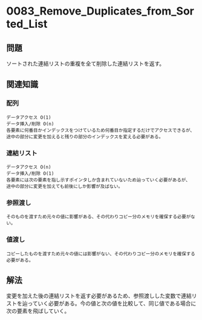 # 0083_Remove_Duplicates_from_Sorted_List

## 問題

ソートされた連結リストの重複を全て削除した連結リストを返す。

## 関連知識

### 配列
```
データアクセス O(1) 
データ挿入/削除 O(n)
各要素に何番目かインデックスをつけているため何番目か指定するだけでアクセスできるが、
途中の部分に変更を加えると残りの部分のインデックスを変える必要がある。
```

### 連結リスト
```
データアクセス O(n)
データ挿入/削除 O(1)
各要素には次の要素を指し示すポインタしか含まれていないため辿っていく必要があるが、
途中の部分に変更を加えても前後にしか影響が及ばない。
```

### 参照渡し
```
そのものを渡すため元々の値に影響がある、その代わりコピー分のメモリを確保する必要がない。
```

### 値渡し
```
コピーしたものを渡すため元々の値には影響がない、その代わりコピー分のメモリを確保する必要がある。
```

## 解法

変更を加えた後の連結リストを返す必要があるため、参照渡しした変数で連結リストを辿っていく必要がある。今の値と次の値を比較して、同じ値である場合に次の要素を飛ばしていく。

